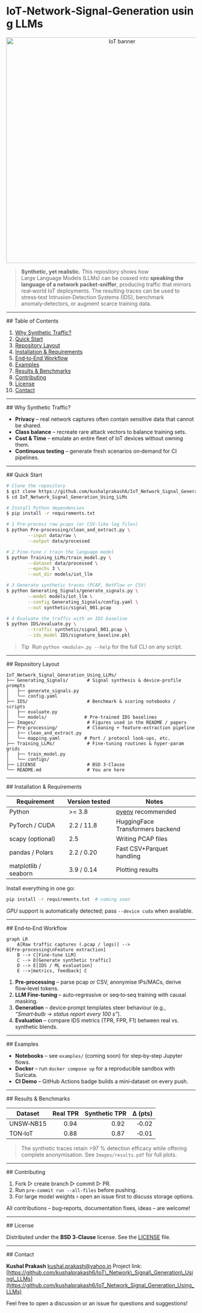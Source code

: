 # IoT‑Network‑Signal‑Generation using LLMs

<p align="center">
  <img src="Images/banner.png" alt="IoT banner" width="600"/>
</p>

> **Synthetic, yet realistic.** This repository shows how Large Language Models (LLMs) can be coaxed into **speaking the language of a network packet‑sniffer**, producing traffic that mirrors real‑world IoT deployments.  The resulting traces can be used to stress‑test Intrusion‑Detection Systems (IDS), benchmark anomaly‑detectors, or augment scarce training data.

---

\## Table of Contents

1. [Why Synthetic Traffic?](#why-synthetic-traffic)
2. [Quick Start](#quick-start)
3. [Repository Layout](#repository-layout)
4. [Installation & Requirements](#installation--requirements)
5. [End‑to‑End Workflow](#end-to-end-workflow)
6. [Examples](#examples)
7. [Results & Benchmarks](#results--benchmarks)
8. [Contributing](#contributing)
9. [License](#license)
10. [Contact](#contact)

---

\## Why Synthetic Traffic?

* **Privacy** – real network captures often contain sensitive data that cannot be shared.
* **Class balance** – recreate rare attack vectors to balance training sets.
* **Cost & Time** – emulate an entire fleet of IoT devices without owning them.
* **Continuous testing** – generate fresh scenarios on‑demand for CI pipelines.

---

\## Quick Start

```bash
# Clone the repository
$ git clone https://github.com/kushalprakash6/IoT_Network_Signal_Generation_Using_LLMs.git
$ cd IoT_Network_Signal_Generation_Using_LLMs

# Install Python dependencies
$ pip install -r requirements.txt

# 1 Pre‑process raw pcaps (or CSV‑like log files)
$ python Pre-processing/clean_and_extract.py \
        --input data/raw \
        --output data/processed

# 2 Fine‑tune / train the language model
$ python Training_LLMs/train_model.py \
        --dataset data/processed \
        --epochs 3 \
        --out_dir models/iot_llm

# 3 Generate synthetic traces (PCAP, NetFlow or CSV)
$ python Generating_Signals/generate_signals.py \
        --model models/iot_llm \
        --config Generating_Signals/config.yaml \
        --out synthetic/signal_001.pcap

# 4 Evaluate the traffic with an IDS baseline
$ python IDS/evaluate.py \
        --traffic synthetic/signal_001.pcap \
        --ids_model IDS/signature_baseline.pkl
```

> Tip  Run `python <module>.py ‑‑help` for the full CLI on any script.

---

\## Repository Layout

```text
IoT_Network_Signal_Generation_Using_LLMs/
├── Generating_Signals/       # Signal synthesis & device‑profile prompts
│   ├── generate_signals.py
│   └── config.yaml
├── IDS/                      # Benchmark & scoring notebooks / scripts
│   ├── evaluate.py
│   └── models/              # Pre‑trained IDS baselines
├── Images/                   # Figures used in the README / papers
├── Pre-processing/           # Cleaning + feature‑extraction pipeline
│   ├── clean_and_extract.py
│   └── mapping.yaml         # Port / protocol look‑ups, etc.
├── Training_LLMs/            # Fine‑tuning routines & hyper‑param grids
│   ├── train_model.py
│   └── configs/
├── LICENSE                   # BSD 3‑Clause
└── README.md                 # You are here
```

---

\## Installation & Requirements

| Requirement          | Version tested | Notes                                               |
| -------------------- | -------------- | --------------------------------------------------- |
| Python               |  >= 3.8        | [pyenv](https://github.com/pyenv/pyenv) recommended |
| PyTorch / CUDA       |  2.2 / 11.8    | HuggingFace Transformers backend                    |
| scapy (optional)     |  2.5           | Writing PCAP files                                  |
| pandas / Polars      |  2.2 / 0.20    | Fast CSV+Parquet handling                           |
| matplotlib / seaborn |  3.9 / 0.14    | Plotting results                                    |

Install everything in one go:

```bash
pip install -r requirements.txt  # coming soon
```

*GPU* support is automatically detected; pass `--device cuda` when available.

---

\## End‑to‑End Workflow

```mermaid
graph LR
    A[Raw traffic captures (.pcap / logs)] --> B[Pre‑processing\nFeature extraction]
    B --> C[Fine‑tune LLM]
    C --> D[Generate synthetic traffic]
    D --> E[IDS / ML evaluation]
    E -->|metrics, feedback| C
```

1. **Pre‑processing** – parse pcap or CSV, anonymise IPs/MACs, derive flow‑level tokens.
2. **LLM Fine‑tuning** – auto‑regressive or seq‑to‑seq training with causal masking.
3. **Generation** – device‑prompt templates steer behaviour (e.g., *“Smart‑bulb → status report every 100 s”*).
4. **Evaluation** – compare IDS metrics (TPR, FPR, F1) between real vs. synthetic blends.

---

\## Examples

* **Notebooks** – see `examples/` (coming soon) for step‑by‑step Jupyter flows.
* **Docker** – run `docker compose up` for a reproducible sandbox with Suricata.
* **CI Demo** – GitHub Actions badge builds a mini‑dataset on every push.

---

\## Results & Benchmarks

| Dataset   | Real TPR | Synthetic TPR | Δ (pts) |
| --------- | -------: | ------------: | ------: |
| UNSW‑NB15 |    0.94  |         0.92  |   ‑0.02 |
| TON‑IoT   |    0.88  |         0.87  |   ‑0.01 |

> The synthetic traces retain >97 % detection efficacy while offering complete anonymisation.  See `Images/results.pdf` for full plots.

---

\## Contributing

1. Fork ▷ create branch ▷ commit ▷ PR.
2. Run `pre-commit run --all-files` before pushing.
3. For large model weights › open an issue first to discuss storage options.

All contributions – bug‑reports, documentation fixes, ideas – are welcome! 

---

\## License

Distributed under the **BSD 3‑Clause** license.  See the [LICENSE](LICENSE) file.

---

\## Contact

**Kushal Prakash**
[kushal.prakash@yahoo.in](mailto:kushal.prakash@yahoo.in)
Project link: [https://github.com/kushalprakash6/IoT\_Network\_Signal\_Generation\_Using\_LLMs](https://github.com/kushalprakash6/IoT_Network_Signal_Generation_Using_LLMs)

Feel free to open a discussion or an issue for questions and suggestions!
